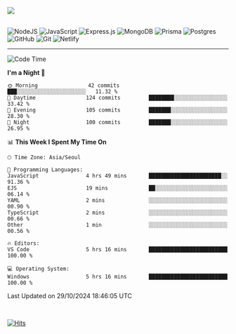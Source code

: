 ![](https://github-readme-stats.vercel.app/api?username=hqnseung&theme=dark&hide_border=false&include_all_commits=true&count_private=true) <br/><br/>

![NodeJS](https://img.shields.io/badge/node.js-6DA55F?style=for-the-badge&logo=node.js&logoColor=white) ![JavaScript](https://img.shields.io/badge/javascript-%23323330.svg?style=for-the-badge&logo=javascript&logoColor=%23F7DF1E) 
![Express.js](https://img.shields.io/badge/express.js-%23404d59.svg?style=for-the-badge&logo=express&logoColor=%2361DAFB) ![MongoDB](https://img.shields.io/badge/MongoDB-%234ea94b.svg?style=for-the-badge&logo=mongodb&logoColor=white) ![Prisma](https://img.shields.io/badge/Prisma-3982CE?style=for-the-badge&logo=Prisma&logoColor=white) ![Postgres](https://img.shields.io/badge/postgres-%23316192.svg?style=for-the-badge&logo=postgresql&logoColor=white)
![GitHub](https://img.shields.io/badge/github-%23121011.svg?style=for-the-badge&logo=github&logoColor=white) ![Git](https://img.shields.io/badge/git-%23F05033.svg?style=for-the-badge&logo=git&logoColor=white) ![Netlify](https://img.shields.io/badge/netlify-%23000000.svg?style=for-the-badge&logo=netlify&logoColor=#00C7B7)  

---

<!--START_SECTION:waka-->
![Code Time](http://img.shields.io/badge/Code%20Time-12%20hrs%203%20mins-blue)

**I'm a Night 🦉** 

```text
🌞 Morning                42 commits          ███░░░░░░░░░░░░░░░░░░░░░░   11.32 % 
🌆 Daytime                124 commits         ████████░░░░░░░░░░░░░░░░░   33.42 % 
🌃 Evening                105 commits         ███████░░░░░░░░░░░░░░░░░░   28.30 % 
🌙 Night                  100 commits         ███████░░░░░░░░░░░░░░░░░░   26.95 % 
```


📊 **This Week I Spent My Time On** 

```text
🕑︎ Time Zone: Asia/Seoul

💬 Programming Languages: 
JavaScript               4 hrs 49 mins       ███████████████████████░░   91.36 % 
EJS                      19 mins             ██░░░░░░░░░░░░░░░░░░░░░░░   06.14 % 
YAML                     2 mins              ░░░░░░░░░░░░░░░░░░░░░░░░░   00.90 % 
TypeScript               2 mins              ░░░░░░░░░░░░░░░░░░░░░░░░░   00.66 % 
Other                    1 min               ░░░░░░░░░░░░░░░░░░░░░░░░░   00.56 % 

🔥 Editors: 
VS Code                  5 hrs 16 mins       █████████████████████████   100.00 % 

💻 Operating System: 
Windows                  5 hrs 16 mins       █████████████████████████   100.00 % 
```


 Last Updated on 29/10/2024 18:46:05 UTC
<!--END_SECTION:waka-->

<br>

[![Hits](https://hits.seeyoufarm.com/api/count/incr/badge.svg?url=https%3A%2F%2Fgithub.com%2Fhqnseung&count_bg=%2379C83D&title_bg=%23555555&icon=&icon_color=%23E7E7E7&title=hits&edge_flat=false)](https://hits.seeyoufarm.com)

